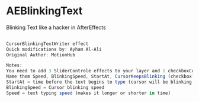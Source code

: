 # AEBlinkingText
Blinking Text like a hacker in AfterEffects

```javascript
 
CursorBlinkingTextWriter effect
Quick modifications by: Ayham Al-Ali
Original Author: MotionHub

Notes:
You need to add 3 SliderControle effects to your layer and 1 checkboxControl
Name them Speed, BlinkingSpeed, StartAt, CursorKeepsBlinking (checkbox)
StartAt = time before the text begins to type (cursor will be blinking while that time)
BlinkingSpeed = Cursor blinking speed
Speed = text typing speed (makes it longer or shorter in time)
 
```

